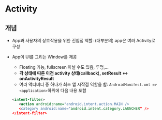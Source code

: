 # Activity
## 개념
- App과 사용자의 상호작용을 위한 진입점 역할: (대부분의) app은 여러 Activity로 구성
- App이 UI를 그리는 Window를 제공
  - Floating 가능, fullscreen 아닐 수도 있음, 투명,...
  - **각 상태에 따른 이전 activity 상태(callback), setResult <-> onActivityResult**
  - 여러 액티비티 중 하나가 최초 앱 시작점 역할을 함: `AndroidManifest.xml => <application>`하위에 다음 내용 포함
  
  ```xml
  <intent-filter>
     <action android:name="android.intent.action.MAIN />
     <category android:name="android.intent.category.LAUNCHER" />
  </intent-filter>                                                              
  ```
